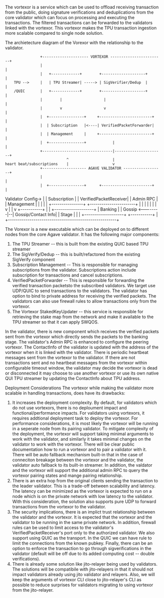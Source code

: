 The vortexor is a service which can be used to offload receiving transaction
from the public, doing signature verifications and deduplications from the core
validator which can focus on processing and executing the transactions. The
filtered transactions can be forwarded to the validators linked with the
vortexor. This vortexor makes the TPU transaction ingestion more scalable
compared to single node solution.

The archietecture diagram of the Vorexor with the relationship to the validator.

                    +--------------------- VORTEXOR ------------------------+
                    |                                                       |
                    |   +-------------+        +--------------------+       |
        TPU -->     |   | TPU Streamer| -----> | SigVerifier/Dedup  |       |
        /QUIC       |   +-------------+        +--------------------+       |
                    |        |                   |                          |
                    |        v                   v                          |
                    |  +----------------+     +------------------------+    |
                    |  | Subscription   |<----| VerifiedPacketForwarder|    |
                    |  | Management     |     +------------------------+    |
                    |  +----------------+            |                      |
                    +--------------------------------|----------------------+
                                ^                    |
    heart beat/subscriptions    |                    v
                    +-------------------- AGAVE VALIDATOR ------------------+
                    |                                                       |
                    |  +----------------+      +-----------------------+    |
Validator Config->  |  | Subscription   |      | VerifiedPacketReceiver|    |
Admin RPC           |  | Management     |      |                       |    |
                    |  +----------------+      +-----------------------+    |
                    |        |                           |                  |
                    |        |                           v                  |
                    |        v                      +-----------+           |
                    |  +--------------------+       | Banking   |           |
    Gossip <--------|--| Gossip/Contact Info|       | Stage     |           |
                    |  +--------------------+       +-----------+           |
                    +-------------------------------------------------------+


The Vorexor is a new executable which can be deployed on to different nodes from
the core Agave validator. It has the following major components:

1. The TPU Streamer -- this is built from the existing QUIC based TPU streamer
2. The SigVerify/Dedup -- this is built/refactored from the existing SigVerify
   component
3. Subscription Management -- This is responsible for managing subscriptions
   from the validator. Subscriptions action include subscription for
   transactions and cancel subscriptions.
4. VerifiedPacketForwarder -- This is responsible for forwarding the verified
   transaction packetsto the subscribed validators. We target use UDP/QUIC to
   send transactions to the validators. The validator has option to bind to
   private address for receiving the verified packets.
   The validators can also use firewall rules to allow transactions only from
   the vortexor.
5. The Vortexor StakedKeyUpdater -- this service is responsible for retrieving
   the stake map from the network and make it available to the TPU streamer
   so that it can apply SWQOS.

In the validator, there is new component which receives the verified packets
sent from the vortexor which directly sends the packets to the banking stage.
The validator's Admin RPC is enhanced to configure the peering vortexor. The
ContactInfo of the validator is updated with the address of the vortexor when it
is linked with the validator. There is periodic heartbeat messages sent from the
vortexor to the validator. If there are not transactions sent and no heartbeat
messages from the vortexor within configurable timeout window, the validator may
decide the vortexor is dead or disconnected it may choose to use another
vortexor or use its own native QUI TPU streamer by updating the ContactInfo
about TPU address.

Deployment Considerations
The vortexor while making the validator more scalable in handling transactions,
does have its drawbacks:
1. It increases the deployment complexity. By default, for validators which
do not use vortexors, there is no deploument impact and functional/performance
impacts. For validators using vortexors, it requires addtional deployment task
to deploy the vortexor. For performance considerations, it is most likely the
vortexor will be running in a seperate node from its pairing validator. To
mitigate complexity of the deployment, the vortexor will support taking minimal
arguments to work with the validator, and similarly it takes minimal changes
on the validator to work with the vortexor. There will be clear public
documentation how to run a vortexor and to pair a validator with it. There
will be auto fallback mechanism built-in that in the case of conneciton breakage
between the vortexor and the validator, the validator auto fallback to its
built-in streamer. In addition, the valdator and the vortexor will support the
additional admin RPC to query the vortexor pairing states and mange pairing
relationship.
2. There is an extra hop from the original clients sending the transaction to
the leader validator. This is a trade-off between scalability and latency. The
latency can be minimized as the vortexor is expected to run on a node which
is on the private network with low latency to the validator. With this
consideration, the solution also supports pure UDP to forward transactions
from the vortexor to the validator.
3. The security implications, there is an implict trust relationship between
the validator and the vortexor. It is expected that the vortexor and the
validator to be running in the same private network. In addition, firewall rules
can be used to limit access to the validator's VerifiedPacketReceiver's port
only to the authorized validator. We also support using QUIC as the transport.
In the QUIC we can have rule to limit the connections from the known pubkey.
Finally, there can be an option to enforce the transaction to go through
sigverifications in the validator (default will be off due to its added
computing cost -- double verifications).
4. There is already some solution like jito-relayer being used by validators.
The solutions will be compatibile with jito-relayers in that it should not
impact validators already using jito validator and relayers. Also, we will keep
the arguments of vortexor CLI close to jito-relayer's CLI as possible to reduce
surprises for validators migrating to using vortexor from the jito-relayer.
